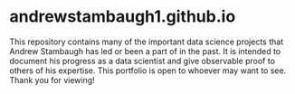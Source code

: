 # andrewstambaugh1.github.io
This repository contains many of the important data science projects that Andrew Stambaugh has led or been a part of in the past.
It is intended to document his progress as a data scientist and give observable proof to others of his expertise. This portfolio
is open to whoever may want to see. Thank you for viewing!
